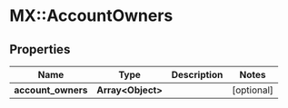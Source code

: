 # MX::AccountOwners

## Properties
Name | Type | Description | Notes
------------ | ------------- | ------------- | -------------
**account_owners** | **Array&lt;Object&gt;** |  | [optional] 


